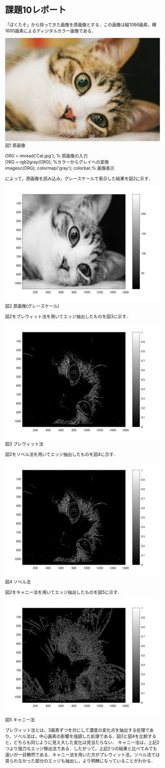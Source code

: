 
# 課題10レポート

「ぱくたそ」から持ってきた画像を原画像とする．この画像は縦1066画素，横1600画素によるディジタルカラー画像である．

![原画像](https://github.com/Tomoya-A/MyFolder/blob/master/kadai10/Cat.jpg)  
図1 原画像

ORG = imread('Cat.jpg'); % 原画像の入力  
ORG = rgb2gray(ORG); %カラーからグレイへの変換  
imagesc(ORG); colormap('gray'); colorbar;% 画像表示    

によって，原画像を読み込み，グレースケールで表示した結果を図2に示す．

![原画像](https://github.com/Tomoya-A/MyFolder/blob/master/kadai10/kadai10_1.jpg)  
図2 原画像(グレースケール)

図2をプレウィット法を用いてエッジ抽出したものを図3に示す．

![原画像](https://github.com/Tomoya-A/MyFolder/blob/master/kadai10/kadai10_2.jpg)  
図3 プレウィット法

図2をソベル法を用いてエッジ抽出したものを図4に示す．

![原画像](https://github.com/Tomoya-A/MyFolder/blob/master/kadai10/kadai10_3.jpg)  
図4 ソベル法

図2をキャニー法を用いてエッジ抽出したものを図5に示す．

![原画像](https://github.com/Tomoya-A/MyFolder/blob/master/kadai10/kadai10_4.jpg)  
図5 キャニー法

プレウィット法とは，3画素ずつを対にして濃度の変化点を抽出する処理であり，ソベル法は，中心画素の影響を強調した処理である．図3と図4を比較すると，どちらも同じように見え大した変化は見当たらない．
キャニー法は，上記2つより強力なエッジ検出法である．したがって，上記2つの結果と比べてみても違いが一目瞭然である．キャニー法を用いた方がプレウィット法，ソベル法では見られなかった部分のエッジも抽出し，より明瞭になっていることがわかる．
